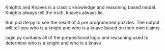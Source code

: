 Knights and Knaves is a classic knowledge and reasoning based model. Knights always tell the truth, knaves always lie. 

Run puzzle.py to see the result of 4 pre programmed puzzles. The output will tell you who is a knight and who is a knave based on their own claims. 

logic.py contains all of the prepositional logic and reasoning used to determine who is a knight and who is a knave
